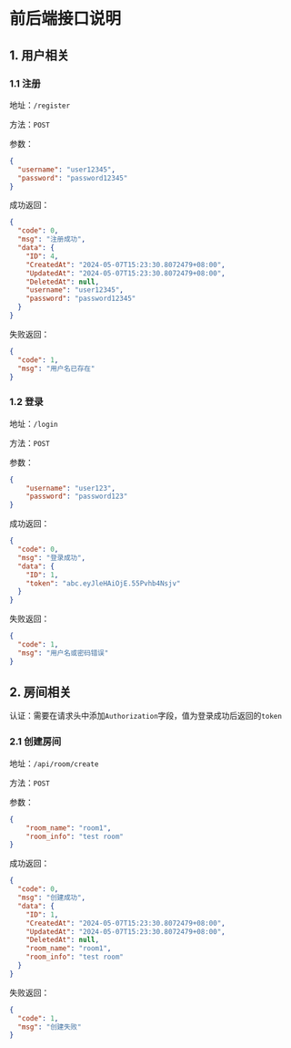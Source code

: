 # 前后端接口说明

## 1. 用户相关

### 1.1 注册

地址：`/register`

方法：`POST`

参数：
```json
{
  "username": "user12345",
  "password": "password12345"
}
```

成功返回：
```json
{
  "code": 0,
  "msg": "注册成功",
  "data": {
    "ID": 4,
    "CreatedAt": "2024-05-07T15:23:30.8072479+08:00",
    "UpdatedAt": "2024-05-07T15:23:30.8072479+08:00",
    "DeletedAt": null,
    "username": "user12345",
    "password": "password12345"
  }
}
```

失败返回：
```json
{
  "code": 1,
  "msg": "用户名已存在"
}
```

### 1.2 登录

地址：`/login`

方法：`POST`

参数：
```json
{
    "username": "user123",
    "password": "password123"
}
```

成功返回：
```json
{
  "code": 0,
  "msg": "登录成功",
  "data": {
    "ID": 1,
    "token": "abc.eyJleHAiOjE.55Pvhb4Nsjv"
  }
}
```

失败返回：
```json
{
  "code": 1,
  "msg": "用户名或密码错误"
}
```

## 2. 房间相关

认证：需要在请求头中添加`Authorization`字段，值为登录成功后返回的`token`

### 2.1 创建房间

地址：`/api/room/create`

方法：`POST`

参数：
```json
{
    "room_name": "room1",
    "room_info": "test room"
}
```

成功返回：
```json
{
  "code": 0,
  "msg": "创建成功",
  "data": {
    "ID": 1,
    "CreatedAt": "2024-05-07T15:23:30.8072479+08:00",
    "UpdatedAt": "2024-05-07T15:23:30.8072479+08:00",
    "DeletedAt": null,
    "room_name": "room1",
    "room_info": "test room"
  }
}
```

失败返回：
```json
{
  "code": 1,
  "msg": "创建失败"
}
```

